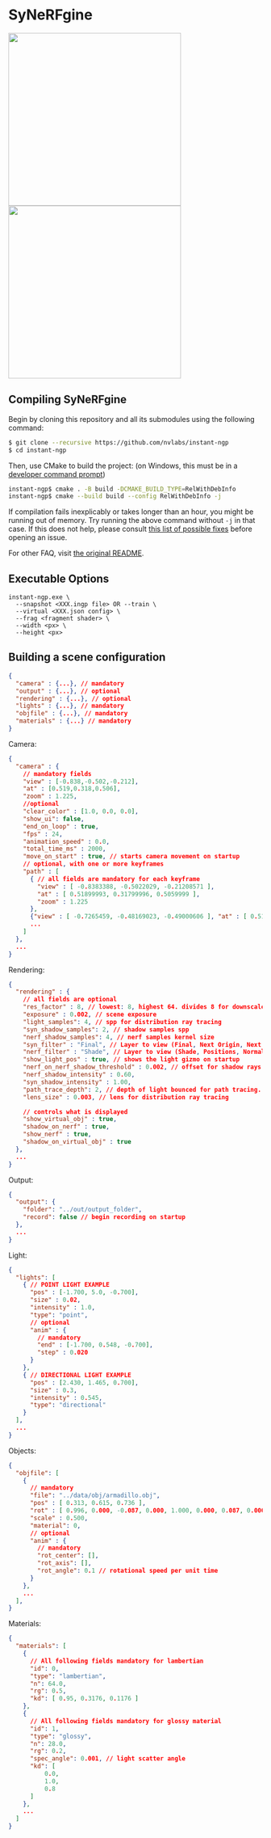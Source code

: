 # SyNeRFgine

<img src="docs/assets_sng/drmf-compare-abm.gif" height="342"/> <img src="docs/assets_readme/kitchen-rocks.gif" height="342"/>

## Compiling SyNeRFgine

Begin by cloning this repository and all its submodules using the following command:
```sh
$ git clone --recursive https://github.com/nvlabs/instant-ngp
$ cd instant-ngp
```

Then, use CMake to build the project: (on Windows, this must be in a [developer command prompt](https://docs.microsoft.com/en-us/cpp/build/building-on-the-command-line?view=msvc-160#developer_command_prompt))
```sh
instant-ngp$ cmake . -B build -DCMAKE_BUILD_TYPE=RelWithDebInfo
instant-ngp$ cmake --build build --config RelWithDebInfo -j
```

If compilation fails inexplicably or takes longer than an hour, you might be running out of memory. Try running the above command without `-j` in that case.
If this does not help, please consult [this list of possible fixes](https://github.com/NVlabs/instant-ngp#troubleshooting-compile-errors) before opening an issue.

For other FAQ, visit [the original README](https://github.com/NVlabs/instant-ngp-README.md).

## Executable Options 

```
instant-ngp.exe \
  --snapshot <XXX.ingp file> OR --train \
  --virtual <XXX.json config> \
  --frag <fragment shader> \
  --width <px> \
  --height <px>
```

## Building a scene configuration

```json
{
  "camera" : {...}, // mandatory
  "output" : {...}, // optional
  "rendering" : {...}, // optional
  "lights" : {...}, // mandatory
  "objfile" : {...}, // mandatory
  "materials" : {...} // mandatory
}
```

Camera: 
```json
{
  "camera" : {
    // mandatory fields
    "view" : [-0.838,-0.502,-0.212],
    "at" : [0.519,0.318,0.506], 
    "zoom" : 1.225,
    //optional
    "clear_color" : [1.0, 0.0, 0.0],
    "show_ui": false,
    "end_on_loop" : true,
    "fps" : 24,
    "animation_speed" : 0.0,
    "total_time_ms" : 2000,
    "move_on_start" : true, // starts camera movement on startup
    // optional, with one or more keyframes
    "path" : [
      { // all fields are mandatory for each keyframe
        "view" : [ -0.8383388, -0.5022029, -0.21208571 ], 
        "at" : [ 0.51899993, 0.31799996, 0.5059999 ], 
        "zoom" : 1.225
      },
      {"view" : [ -0.7265459, -0.48169023, -0.49000606 ], "at" : [ 0.51899993, 0.31799996, 0.506 ], "zoom" : 1.225},
      ...
    ]
  },
  ...
}
```

Rendering: 
```json
{ 
  "rendering" : {
    // all fields are optional
    "res_factor" : 8, // lowest: 8, highest 64. divides 8 for downscaled resolution proportion
    "exposure" : 0.002, // scene exposure
    "light_samples": 4, // spp for distribution ray tracing
    "syn_shadow_samples": 2, // shadow samples spp
    "nerf_shadow_samples": 4, // nerf samples kernel size
    "syn_filter" : "Final", // Layer to view (Final, Next Origin, Next Direction, Normal, NerfShadow) 
    "nerf_filter" : "Shade", // Layer to view (Shade, Positions, Normals, ShadowDepth)
    "show_light_pos" : true, // shows the light gizmo on startup
    "nerf_on_nerf_shadow_threshold" : 0.002, // offset for shadow rays from NeRF
    "nerf_shadow_intensity" : 0.60,
    "syn_shadow_intensity" : 1.00,
    "path_trace_depth": 2, // depth of light bounced for path tracing.
    "lens_size" : 0.003, // lens for distribution ray tracing

    // controls what is displayed
    "show_virtual_obj" : true,
    "shadow_on_nerf" : true,
    "show_nerf" : true,
    "shadow_on_virtual_obj" : true
  },
  ...
}
```

Output:
```json
{
  "output": {
    "folder": "../out/output_folder",
    "record": false // begin recording on startup
  },
  ...
}
```

Light: 
```json
{
  "lights": [
    { // POINT LIGHT EXAMPLE
      "pos" : [-1.700, 5.0, -0.700], 
      "size" : 0.02,
      "intensity" : 1.0,
      "type": "point",
      // optional
      "anim" : {
        // mandatory
        "end" : [-1.700, 0.548, -0.700],
        "step" : 0.020
      }
    },
    { // DIRECTIONAL LIGHT EXAMPLE
      "pos" : [2.430, 1.465, 0.700],
      "size" : 0.3,
      "intensity" : 0.545,
      "type": "directional"
    }
  ],
  ...
}
```

Objects:
```json
{
  "objfile": [
    { 
      // mandatory
      "file": "../data/obj/armadillo.obj",
      "pos" : [ 0.313, 0.615, 0.736 ],
      "rot" : [ 0.996, 0.000, -0.087, 0.000, 1.000, 0.000, 0.087, 0.000, 0.996 ],
      "scale" : 0.500,
      "material": 0,
      // optional
      "anim" : {
        // mandatory
        "rot_center": [],
        "rot_axis": [],
        "rot_angle": 0.1 // rotational speed per unit time 
      }
    },
    ...
  ],
}
```

Materials:
```json
{
  "materials": [
    {
      // All following fields mandatory for lambertian
      "id": 0,
      "type": "lambertian",
      "n": 64.0,
      "rg": 0.5,
      "kd": [ 0.95, 0.3176, 0.1176 ]
    },
    {
      // All following fields mandatory for glossy material
      "id": 1,
      "type": "glossy",
      "n": 28.0,
      "rg": 0.2,
      "spec_angle": 0.001, // light scatter angle
      "kd": [
          0.0,
          1.0,
          0.8
      ]
    }, 
    ...
  ]
}
```
